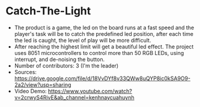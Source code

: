# Catch-The-Light
- The product is a game, the led on the board runs at a fast speed and the player's task will be to catch the predefined led position, after each time the led is caught, the level of play will be more difficult. 
- After reaching the highest limit will get a beautiful led effect. The project uses 8051 microcontrollers to control more than 50 RGB LEDs, using interrupt, and de-noising the button. 
- Number of contributors: 3 (I'm the leader)
- Sources: https://drive.google.com/file/d/18VvDYf8v33QWw8uQYP8ic0kSA9O9-2a2/view?usp=sharing 
- Video Demo: https://www.youtube.com/watch?v=2crwyS4RivE&ab_channel=kenhnaycuahuynh
